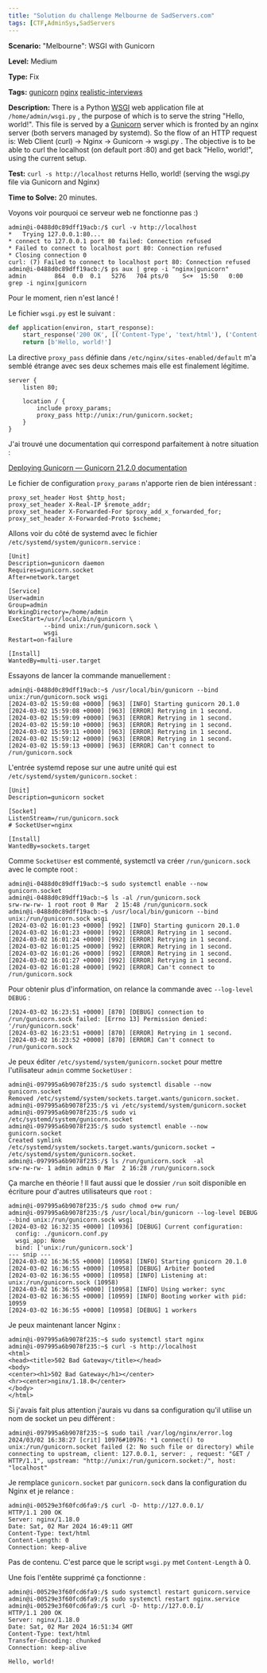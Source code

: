 ```yaml
---
title: "Solution du challenge Melbourne de SadServers.com"
tags: [CTF,AdminSys,SadServers
---
```


**Scenario:** "Melbourne": WSGI with Gunicorn

**Level:** Medium

**Type:** Fix

**Tags:** [gunicorn](https://sadservers.com/tag/gunicorn)   [nginx](https://sadservers.com/tag/nginx)   [realistic-interviews](https://sadservers.com/tag/realistic-interviews)  

**Description:** There is a Python [WSGI](https://en.wikipedia.org/wiki/Web_Server_Gateway_Interface) web application file at `/home/admin/wsgi.py` , the purpose of which is to serve the string "Hello, world!". This file is served by a [Gunicorn](https://docs.gunicorn.org/en/stable/) server which is fronted by an nginx server (both servers managed by systemd). So the flow of an HTTP request is: Web Client (curl) -> Nginx -> Gunicorn -> wsgi.py . The objective is to be able to curl the localhost (on default port :80) and get back "Hello, world!", using the current setup.

**Test:** `curl -s http://localhost` returns Hello, world! (serving the wsgi.py file via Gunicorn and Nginx)

**Time to Solve:** 20 minutes.

Voyons voir pourquoi ce serveur web ne fonctionne pas :)

```console
admin@i-0488d0c89dff19acb:/$ curl -v http://localhost 
*   Trying 127.0.0.1:80...
* connect to 127.0.0.1 port 80 failed: Connection refused
* Failed to connect to localhost port 80: Connection refused
* Closing connection 0
curl: (7) Failed to connect to localhost port 80: Connection refused
admin@i-0488d0c89dff19acb:/$ ps aux | grep -i "nginx|gunicorn"
admin        864  0.0  0.1   5276   704 pts/0    S<+  15:50   0:00 grep -i nginx|gunicorn
```

Pour le moment, rien n'est lancé !

Le fichier `wsgi.py` est le suivant :

```python
def application(environ, start_response):
    start_response('200 OK', [('Content-Type', 'text/html'), ('Content-Length', '0'), ])
    return [b'Hello, world!']
```

La directive `proxy_pass` définie dans `/etc/nginx/sites-enabled/default` m'a semblé étrange avec ses deux schemes mais elle est finalement légitime.

```nginx
server {
    listen 80;

    location / {
        include proxy_params;
        proxy_pass http://unix:/run/gunicorn.socket;
    }
}
```

J'ai trouvé une documentation qui correspond parfaitement à notre situation :

[Deploying Gunicorn &mdash; Gunicorn 21.2.0 documentation](https://docs.gunicorn.org/en/stable/deploy.html#systemd)

Le fichier de configuration `proxy_params` n'apporte rien de bien intéressant :

```nginx
proxy_set_header Host $http_host;
proxy_set_header X-Real-IP $remote_addr;
proxy_set_header X-Forwarded-For $proxy_add_x_forwarded_for;
proxy_set_header X-Forwarded-Proto $scheme;
```

Allons voir du côté de systemd avec le fichier `/etc/systemd/system/gunicorn.service` :

```systemd
[Unit]
Description=gunicorn daemon
Requires=gunicorn.socket
After=network.target

[Service]
User=admin
Group=admin
WorkingDirectory=/home/admin
ExecStart=/usr/local/bin/gunicorn \
          --bind unix:/run/gunicorn.sock \
          wsgi
Restart=on-failure

[Install]
WantedBy=multi-user.target
```

Essayons de lancer la commande manuellement :

```console
admin@i-0488d0c89dff19acb:~$ /usr/local/bin/gunicorn --bind unix:/run/gunicorn.sock wsgi
[2024-03-02 15:59:08 +0000] [963] [INFO] Starting gunicorn 20.1.0
[2024-03-02 15:59:08 +0000] [963] [ERROR] Retrying in 1 second.
[2024-03-02 15:59:09 +0000] [963] [ERROR] Retrying in 1 second.
[2024-03-02 15:59:10 +0000] [963] [ERROR] Retrying in 1 second.
[2024-03-02 15:59:11 +0000] [963] [ERROR] Retrying in 1 second.
[2024-03-02 15:59:12 +0000] [963] [ERROR] Retrying in 1 second.
[2024-03-02 15:59:13 +0000] [963] [ERROR] Can't connect to /run/gunicorn.sock
```

L'entrée systemd repose sur une autre unité qui est `/etc/systemd/system/gunicorn.socket` :

```systemd
[Unit]
Description=gunicorn socket

[Socket]
ListenStream=/run/gunicorn.sock
# SocketUser=nginx

[Install]
WantedBy=sockets.target
```

Comme `SocketUser` est commenté, systemctl va créer `/run/gunicorn.sock` avec le compte root :

```console
admin@i-0488d0c89dff19acb:~$ sudo systemctl enable --now gunicorn.socket
admin@i-0488d0c89dff19acb:~$ ls -al /run/gunicorn.sock
srw-rw-rw- 1 root root 0 Mar  2 15:48 /run/gunicorn.sock
admin@i-0488d0c89dff19acb:~$ /usr/local/bin/gunicorn --bind unix:/run/gunicorn.sock wsgi
[2024-03-02 16:01:23 +0000] [992] [INFO] Starting gunicorn 20.1.0
[2024-03-02 16:01:23 +0000] [992] [ERROR] Retrying in 1 second.
[2024-03-02 16:01:24 +0000] [992] [ERROR] Retrying in 1 second.
[2024-03-02 16:01:25 +0000] [992] [ERROR] Retrying in 1 second.
[2024-03-02 16:01:26 +0000] [992] [ERROR] Retrying in 1 second.
[2024-03-02 16:01:27 +0000] [992] [ERROR] Retrying in 1 second.
[2024-03-02 16:01:28 +0000] [992] [ERROR] Can't connect to /run/gunicorn.sock
```

Pour obtenir plus d'information, on relance la commande avec `--log-level DEBUG` :

```
[2024-03-02 16:23:51 +0000] [870] [DEBUG] connection to /run/gunicorn.sock failed: [Errno 13] Permission denied: '/run/gunicorn.sock'
[2024-03-02 16:23:51 +0000] [870] [ERROR] Retrying in 1 second.
[2024-03-02 16:23:52 +0000] [870] [ERROR] Can't connect to /run/gunicorn.sock
```

Je peux éditer `/etc/systemd/system/gunicorn.socket` pour mettre l'utilisateur `admin` comme `SocketUser` : 

```console
admin@i-097995a6b9078f235:/$ sudo systemctl disable --now gunicorn.socket
Removed /etc/systemd/system/sockets.target.wants/gunicorn.socket.
admin@i-097995a6b9078f235:/$ vi /etc/systemd/system/gunicorn.socket
admin@i-097995a6b9078f235:/$ sudo vi /etc/systemd/system/gunicorn.socket
admin@i-097995a6b9078f235:/$ sudo systemctl enable --now gunicorn.socket
Created symlink /etc/systemd/system/sockets.target.wants/gunicorn.socket → /etc/systemd/system/gunicorn.socket.
admin@i-097995a6b9078f235:/$ ls /run/gunicorn.sock  -al
srw-rw-rw- 1 admin admin 0 Mar  2 16:28 /run/gunicorn.sock
```

Ça marche en théorie ! Il faut aussi que le dossier `/run` soit disponible en écriture pour d'autres utilisateurs que `root` :

```console
admin@i-097995a6b9078f235:/$ sudo chmod o+w run/
admin@i-097995a6b9078f235:/$ /usr/local/bin/gunicorn --log-level DEBUG --bind unix:/run/gunicorn.sock wsgi
[2024-03-02 16:32:35 +0000] [10936] [DEBUG] Current configuration:
  config: ./gunicorn.conf.py
  wsgi_app: None
  bind: ['unix:/run/gunicorn.sock']
--- snip ---
[2024-03-02 16:36:55 +0000] [10958] [INFO] Starting gunicorn 20.1.0
[2024-03-02 16:36:55 +0000] [10958] [DEBUG] Arbiter booted
[2024-03-02 16:36:55 +0000] [10958] [INFO] Listening at: unix:/run/gunicorn.sock (10958)
[2024-03-02 16:36:55 +0000] [10958] [INFO] Using worker: sync
[2024-03-02 16:36:55 +0000] [10959] [INFO] Booting worker with pid: 10959
[2024-03-02 16:36:55 +0000] [10958] [DEBUG] 1 workers
```

Je peux maintenant lancer Nginx :

```console
admin@i-097995a6b9078f235:~$ sudo systemctl start nginx
admin@i-097995a6b9078f235:~$ curl -s http://localhost
<html>
<head><title>502 Bad Gateway</title></head>
<body>
<center><h1>502 Bad Gateway</h1></center>
<hr><center>nginx/1.18.0</center>
</body>
</html>
```

Si j'avais fait plus attention j'aurais vu dans sa configuration qu'il utilise un nom de socket un peu différent :

```console
admin@i-097995a6b9078f235:~$ sudo tail /var/log/nginx/error.log
2024/03/02 16:38:27 [crit] 10976#10976: *1 connect() to unix:/run/gunicorn.socket failed (2: No such file or directory) while connecting to upstream, client: 127.0.0.1, server: , request: "GET / HTTP/1.1", upstream: "http://unix:/run/gunicorn.socket:/", host: "localhost"
```

Je remplace `gunicorn.socket` par `gunicorn.sock` dans la configuration du Nginx et je relance :

```console
admin@i-00529e3f60fcd6fa9:/$ curl -D- http://127.0.0.1/
HTTP/1.1 200 OK
Server: nginx/1.18.0
Date: Sat, 02 Mar 2024 16:49:11 GMT
Content-Type: text/html
Content-Length: 0
Connection: keep-alive
```

Pas de contenu. C'est parce que le script `wsgi.py` met `Content-Length` à 0.

Une fois l'entête supprimé ça fonctionne :

```console
admin@i-00529e3f60fcd6fa9:/$ sudo systemctl restart gunicorn.service
admin@i-00529e3f60fcd6fa9:/$ sudo systemctl restart nginx.service
admin@i-00529e3f60fcd6fa9:/$ curl -D- http://127.0.0.1/
HTTP/1.1 200 OK
Server: nginx/1.18.0
Date: Sat, 02 Mar 2024 16:51:34 GMT
Content-Type: text/html
Transfer-Encoding: chunked
Connection: keep-alive

Hello, world!
```
